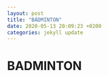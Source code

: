 ```yaml
---
layout: post
title: "BÁDMINTON"
date: 2020-05-13 20:09:23 +0200
categories: jekyll update
---
```


# BADMINTON
